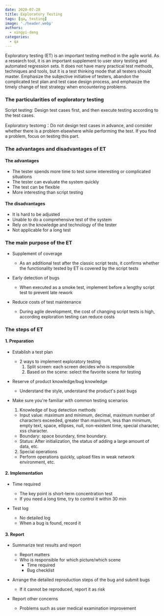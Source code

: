 ```yaml
---
date: 2020-07-28
title: Exploratory Testing
tags: [qa, testing]
image: './header.webp'
authors:
  - xingyi-deng
categories:
  - qa
---
```


Exploratory testing (ET) is an important testing method in the agile world. As a research tool, it is an important supplement to user story testing and automated regression sets. It does not have many practical test methods, techniques and tools, but it is a test thinking mode that all testers should master. Emphasize the subjective initiative of testers, abandon the complicated test plan and test case design process, and emphasize the timely change of test strategy when encountering problems.

### The particularities of exploratory testing

Script testing: Design test cases first, and then execute testing according to the test cases.

Exploratory testomg：Do not design test cases in advance, and consider whether there is a problem elsewhere while performing the test. If you find a problem, focus on testing this part.

### The advantages and disadvantages of ET

#### The advantages

- The tester spends more time to test some interesting or complicated situations
- The tester can evaluate the system quickly
- The test can be flexible
- More interesting than script testing

#### The disadvantages

- It is hard to be adjusted
- Unable to do a comprehensive test of the system
- Rely on the knowledge and technology of the tester
- Not applicable for a long test

### The main purpose of the ET

- Supplement of coverage

  - As an additional test after the classic script tests, it confirms whether the functionality tested by ET is covered by the script tests

- Early detection of bugs

  - When executed as a smoke test, implement before a lengthy script test to prevent late rework

- Reduce costs of test maintenance
  - During agile development, the cost of changing script tests is high, according exploration testing can reduce costs

### The steps of ET

#### 1. Preparation

- Establish a test plan

  - 2 ways to implement exploratory testing
    1. Split screen: each screen decides who is responsible
    2. Based on the scene: select the favorite scene for testing

- Reserve of product knowledge/bug knowledge

  - Understand the style, understand the product's past bugs

- Make sure you're familiar with common testing scenarios

  1. Knowledge of bug detection methods

  - Input value: maximum and minimum, decimal, maximum number of characters exceeded, greater than maximum, less than minimum, empty text, space, ellipses, null, non-existent time, special character, xss character.
  - Boundary: space boundary, time boundary.
  - Status: After initialization, the status of adding a large amount of data, etc.

  2. Special operations

  - Perform operations quickly, upload files in weak network environment, etc.

#### 2. Implementation

- Time required

  - The key point is short-term concentration test
  - If you need a long time, try to control it within 30 min

- Test log
  - No detailed log
  - When a bug is found, record it

#### 3. Report

- Summarize test results and report

  - Report matters
  - Who is responsible for which picture/which scene
    - Time required
    - Bug checklist

- Arrange the detailed reproduction steps of the bug and submit bugs

  - If it cannot be reproduced, report it as risk

- Report other concerns
  - Problems such as user medical examination improvement
